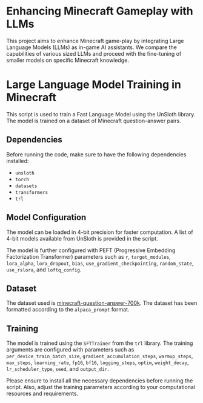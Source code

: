# Enhancing Minecraft Gameplay with LLMs
This project aims to enhance Minecraft game-play by integrating Large Language Models (LLMs) as in-game AI assistants. We compare the capabilities of various sized LLMs and proceed with the fine-tuning of smaller models on specific Minecraft knowledge.

# Large Language Model Training in Minecraft

This script is used to train a Fast Language Model using the UnSloth library. The model is trained on a dataset of Minecraft question-answer pairs.

## Dependencies

Before running the code, make sure to have the following dependencies installed:

- `unsloth`
- `torch`
- `datasets`
- `transformers`
- `trl`

## Model Configuration

The model can be loaded in 4-bit precision for faster computation. A list of 4-bit models available from UnSloth is provided in the script.

The model is further configured with PEFT (Progressive Embedding Factorization Transformer) parameters such as `r`, `target_modules`, `lora_alpha`, `lora_dropout`, `bias`, `use_gradient_checkpointing`, `random_state`, `use_rslora`, and `loftq_config`.

## Dataset

The dataset used is [minecraft-question-answer-700k](https://huggingface.co/datasets/naklecha/minecraft-question-answer-700k). The dataset has been formatted according to the `alpaca_prompt` format.

## Training

The model is trained using the `SFTTrainer` from the `trl` library. The training arguments are configured with parameters such as `per_device_train_batch_size`, `gradient_accumulation_steps`, `warmup_steps`, `max_steps`, `learning_rate`, `fp16`, `bf16`, `logging_steps`, `optim`, `weight_decay`, `lr_scheduler_type`, `seed`, and `output_dir`.

Please ensure to install all the necessary dependencies before running the script. Also, adjust the training parameters according to your computational resources and requirements. 
